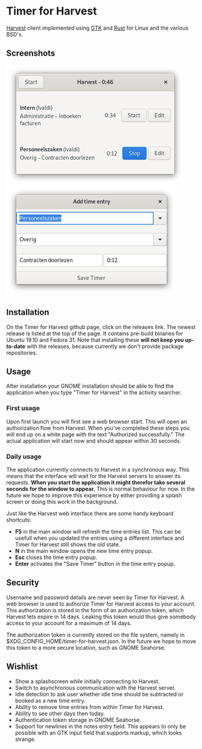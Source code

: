 # Timer for Harvest
[Harvest](https://www.getharvest.com/) client implemented using
[GTK](https://www.gtk.org/) and [Rust](https://www.rust-lang.org/) for Linux
and the various BSD's.

## Screenshots

![Main window](/assets/main-window.png?raw=true "The main window")
![Popup](/assets/popup.png?raw=true "The time entry popup")

## Installation
On the Timer for Harvest github page, click on the releases link. The newest
release is listed at the top of the page. It contains pre-build binaries for
Ubuntu 19.10 and Fedora 31. Note that installing these **will not keep you
up-to-date** with the releases, because currently we don't provide package
repositories.

## Usage
After installation your GNOME installation should be able to find the
application when you type "Timer for Harvest" in the activity searcher.

### First usage
Upon first launch you will first see a web browser start. This will open an
authorization flow from Harvest. When you've completed these steps you will
end up on a white page with the text "Authorized successfully." The actual
application will start now and should appear within 30 seconds.

### Daily usage
The application currently connects to Harvest in a synchronous way. This means
that the interface will wait for the Harvest servers to answer its requests.
**When you start the application it might therefor take several seconds for the
window to appear.** This is normal behaviour for now. In the future we hope to
improve this experience by either providing a splash screen or doing this work
in the background.

Just like the Harvest web interface there are some handy keyboard shortcuts:
- **F5** in the main window will refresh the time entries list. This can be
  usefull when you updated the entries using a different interface and
  Timer for Harvest still shows the old state.
- **N** in the main window opens the new time entry popup.
- **Esc** closes the time entry popup.
- **Enter** activates the "Save Timer" button in the time entry popup.

## Security
Username and password details are never seen by Timer for Harvest. A web
browser is used to authorize Timer for Harvest access to your account. This
authorization is stored in the form of an authorization token, which Harvest
lets expire in 14 days. Leaking this token would thus give somebody access to
your account for a maximum of 14 days.

The authorization token is currently stored on the file system, namely in
$XDG\_CONFIG\_HOME/timer-for-harvest.json. In the future we hope to move this
token to a more secure location, such as GNOME Seahorse.

## Wishlist
- Show a splashscreen while initially connecting to Harvest.
- Switch to asynchronous communication with the Harvest server.
- Idle detection to ask user whether idle time should be subtracted or booked
  as a new time entry.
- Ability to remove time entries from within Timer for Harvest.
- Ability to see other days then today.
- Authentication token storage in GNOME Seahorse.
- Support for newlines in the notes entry field. This appears to only be
  possible with an GTK input field that supports markup, which looks strange.
